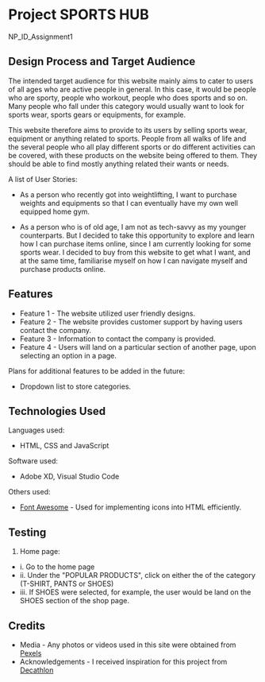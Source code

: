 # Project SPORTS HUB
NP_ID_Assignment1


## Design Process and Target Audience
The intended target audience for this website mainly aims to cater to users of all ages who are active people in general. In this case, it would be people who are sporty, people who workout, people who does sports and so on. Many people who fall under this category would usually want to look for sports wear, sports gears or equipments, for example.

This website therefore aims to provide to its users by selling sports wear, equipment or anything related to sports. People from all walks of life and the several people who all play different sports or do different activities can be covered, with these products on the website being offered to them. They should be able to find mostly anything related their wants or needs.

A list of User Stories:
- As a person who recently got into weightlifting, I want to purchase weights and equipments so that I can eventually have my own well equipped home gym.

- As a person who is of old age, I am not as tech-savvy as my younger counterparts. But I decided to take this opportunity to explore and learn how I can purchase items online, since I am currently looking for some sports wear. I decided to buy from this website to get what I want, and at the same time, familiarise myself on how I can navigate myself and purchase products online.

## Features
- Feature 1 - The website utilized user friendly designs.
- Feature 2 - The website provides customer support by having users contact the company.
- Feature 3 - Information to contact the company is provided.
- Feature 4 - Users will land on a particular section of another page, upon selecting an option in a page.

Plans for additional features to be added in the future:
- Dropdown list to store categories.

## Technologies Used
Languages used: 
- HTML, CSS and JavaScript

Software used: 
- Adobe XD, Visual Studio Code

Others used: 
- [Font Awesome](https://fontawesome.com/) - Used for implementing icons into HTML efficiently.

## Testing
1. Home page:
- i. Go to the home page
- ii. Under the "POPULAR PRODUCTS", click on either the of the category (T-SHIRT, PANTS or SHOES)
- iii. If SHOES were selected, for example, the user would be land on the SHOES section of the shop page.

## Credits
- Media - Any photos or videos used in this site were obtained from [Pexels](https://www.pexels.com/)
- Acknowledgements - I received inspiration for this project from [Decathlon](https://www.decathlon.sg/)
